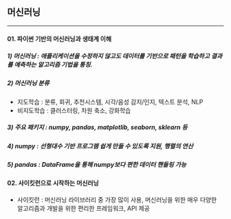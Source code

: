 ## 머신러닝
-  - -
#### 01. 파이썬 기반의 머신러닝과 생태계 이해
#####   1) 머신러닝 : 애플리케이션을 수정하지 않고도 데이터를 기반으로 패턴을 학습하고 결과를 예측하는 알고리즘 기법을 통칭.
#####   2) 머신러닝 분류
- 지도학습 : 분류, 회귀, 추천시스템, 시각/음성 감지/인지, 텍스트 분석, NLP
- 비지도학습 : 클러스터링, 차원 축소, 강화학습
#####   3) 주요 패키지 : numpy, pandas, matplotlib, seaborn, sklearn 등
#####   4) numpy : 선형대수 기반 프로그램 쉽게 만들 수 있도록 지원, 행렬의 연산
#####   5) pandas : DataFrame을 통해 numpy보다 편한 데이터 핸들링 가능


#### 02. 사이킷런으로 시작하는 머신러닝
- 사이킷런 : 머신러닝 라이브러리 중 가장 많이 사용, 머신러닝을 위한 매우 다양한 알고리즘과 개발을 위한 편리한 프레임워크, API 제공
